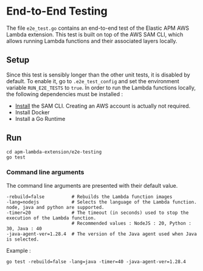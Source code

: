 # End-to-End Testing

The file `e2e_test.go` contains an end-to-end test of the Elastic APM AWS Lambda extension. This test is built on top of the AWS SAM CLI, which allows running Lambda functions and their associated layers locally.

## Setup

Since this test is sensibly longer than the other unit tests, it is disabled by default. To enable it, go to `.e2e_test_config` and set the environment variable `RUN_E2E_TESTS` to `true`.
In order to run the Lambda functions locally, the following dependencies must be installed :
- [Install](https://docs.aws.amazon.com/serverless-application-model/latest/developerguide/serverless-sam-cli-install.html) the SAM CLI. Creating an AWS account is actually not required.
- Install Docker
- Install a Go Runtime

## Run

```shell
cd apm-lambda-extension/e2e-testing
go test
```

### Command line arguments
The command line arguments are presented with their default value.
```shell
-rebuild=false          # Rebuilds the Lambda function images
-lang=nodejs            # Selects the language of the Lambda function. node, java and python are supported.
-timer=20               # The timeout (in seconds) used to stop the execution of the Lambda function.
                        # Recommended values : NodeJS : 20, Python : 30, Java : 40
-java-agent-ver=1.28.4  # The version of the Java agent used when Java is selected.
```

Example :
```shell
go test -rebuild=false -lang=java -timer=40 -java-agent-ver=1.28.4
```
